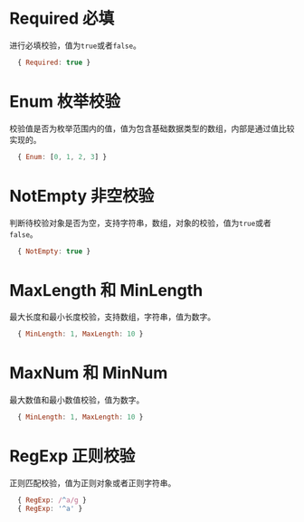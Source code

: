 # Required 必填
进行必填校验，值为`true`或者`false`。

```js
  { Required: true }
```

# Enum 枚举校验
校验值是否为枚举范围内的值，值为包含基础数据类型的数组，内部是通过值比较实现的。

```js
  { Enum: [0, 1, 2, 3] }
```

# NotEmpty 非空校验
判断待校验对象是否为空，支持字符串，数组，对象的校验，值为`true`或者`false`。

```js
  { NotEmpty: true }
```

# MaxLength 和 MinLength
最大长度和最小长度校验，支持数组，字符串，值为数字。

```js
  { MinLength: 1, MaxLength: 10 }
```

# MaxNum 和 MinNum
最大数值和最小数值校验，值为数字。

```js
  { MinLength: 1, MaxLength: 10 }
```

# RegExp 正则校验
正则匹配校验，值为正则对象或者正则字符串。

```js
  { RegExp: /^a/g }
  { RegExp: '^a' }
```